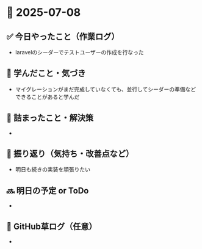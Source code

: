 # 📅 2025-07-08

## ✅ 今日やったこと（作業ログ）
- laravelのシーダーでテストユーザーの作成を行なった

## 🧠 学んだこと・気づき
- マイグレーションがまだ完成していなくても、並行してシーダーの準備などできることがあると学んだ

## 🧩 詰まったこと・解決策
- 

## 🔁 振り返り（気持ち・改善点など）
- 明日も続きの実装を頑張りたい

## 🔜 明日の予定 or ToDo
- 

## 🌱 GitHub草ログ（任意）
- 

